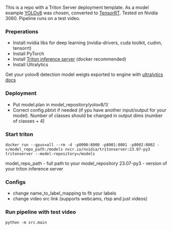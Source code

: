 This is a repo with a Triton Server deployment template. As a model example [YOLOv8](https://github.com/ultralytics/ultralytics) was chosen, converted to [TensorRT](https://developer.nvidia.com/tensorrt). Tested on Nvidia 3060. Pipeline runs on a test video.

### Preperations
- Install nvidia libs for deep learning (nvidia-drivers, cuda toolkit, cudnn, tensorrt)
- Install PyTorch
- Install [Triton inference server](https://docs.nvidia.com/deeplearning/triton-inference-server/archives/triton_inference_server_220/user-guide/docs/install.html) (docker recommended)
- Install Ultralytics

Get your yolov8 detection model weigts exported to engine with [ultralytics docs](https://docs.ultralytics.com/modes/export/)

### Deployment
- Put model.plan in model_repository/yolov8/1/
- Correct config.pbtxt if needed (if ypu have another input/output for your model). Number of classes should be changed in output dims (number of classes + 4)

### Start triton

```
docker run --gpus=all --rm -d -p8000:8000 -p8001:8001 -p8002:8002 -v/model_repo_path:/models nvcr.io/nvidia/tritonserver:23.07-py3 tritonserver --model-repository=/models
```
model_repo_path - full path to your model_repository
23.07-py3 - version of your triton inference server

### Configs

- change name_to_label_mapping to fit your labels
- change video src link (supports webcams, rtsp and just videos)

### Run pipeline with test video
```
python -m src.main
```
